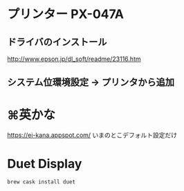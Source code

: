 # プリンター PX-047A

## ドライバのインストール
http://www.epson.jp/dl_soft/readme/23116.htm

## システム位環境設定 -> プリンタから追加


# ⌘英かな
https://ei-kana.appspot.com/
いまのとこデフォルト設定だけ


# Duet Display
```brew cask install duet```
